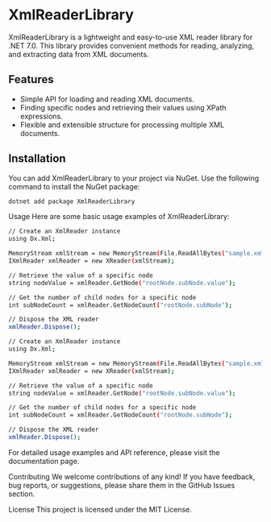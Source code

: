 # XmlReaderLibrary

XmlReaderLibrary is a lightweight and easy-to-use XML reader library for .NET 7.0. This library provides convenient methods for reading, analyzing, and extracting data from XML documents.

## Features

- Simple API for loading and reading XML documents.
- Finding specific nodes and retrieving their values using XPath expressions.
- Flexible and extensible structure for processing multiple XML documents.

## Installation

You can add XmlReaderLibrary to your project via NuGet. Use the following command to install the NuGet package:

```bash
dotnet add package XmlReaderLibrary
```

Usage
Here are some basic usage examples of XmlReaderLibrary:

```bash
// Create an XmlReader instance
using Dx.Xml;

MemoryStream xmlStream = new MemoryStream(File.ReadAllBytes("sample.xml"));
IXmlReader xmlReader = new XReader(xmlStream);

// Retrieve the value of a specific node
string nodeValue = xmlReader.GetNode("rootNode.subNode.value");

// Get the number of child nodes for a specific node
int subNodeCount = xmlReader.GetNodeCount("rootNode.subNode");

// Dispose the XML reader
xmlReader.Dispose();

// Create an XmlReader instance
using Dx.Xml;

MemoryStream xmlStream = new MemoryStream(File.ReadAllBytes("sample.xml"));
IXmlReader xmlReader = new XReader(xmlStream);

// Retrieve the value of a specific node
string nodeValue = xmlReader.GetNode("rootNode.subNode.value");

// Get the number of child nodes for a specific node
int subNodeCount = xmlReader.GetNodeCount("rootNode.subNode");

// Dispose the XML reader
xmlReader.Dispose();

```

For detailed usage examples and API reference, please visit the documentation page.

Contributing
We welcome contributions of any kind! If you have feedback, bug reports, or suggestions, please share them in the GitHub Issues section.

License
This project is licensed under the MIT License.
